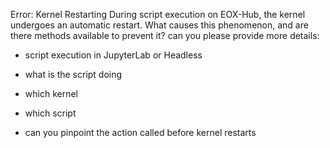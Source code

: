 Error: Kernel Restarting 
During script execution on EOX-Hub, the kernel undergoes an automatic restart. What causes this phenomenon, and are there methods available to prevent it?
can you please provide more details:
 - script execution in JupyterLab or Headless
 - what is the script doing
 - which kernel
 - which script
 - can you pinpoint the action called before kernel restarts